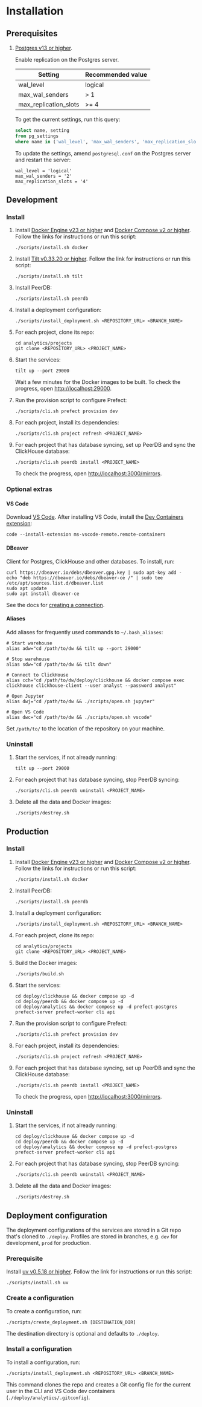 # Installation

## Prerequisites

1. [Postgres v13 or higher](https://www.postgresql.org/about/news/postgresql-13-released-2077/).

    Enable replication on the Postgres server.

    | Setting                      | Recommended value  |
    |------------------------------|--------------------|
    | wal_level                    | logical            |
    | max_wal_senders              | > 1                |
    | max_replication_slots        | >= 4               |

    To get the current settings, run this query:

    ```sql
    select name, setting
    from pg_settings
    where name in ('wal_level', 'max_wal_senders', 'max_replication_slots');
    ```

    To update the settings, amend `postgresql.conf` on the Postgres server and restart the server:

    ```shell
    wal_level = 'logical'
    max_wal_senders = '2'
    max_replication_slots = '4'
    ```

## Development

### Install

1. Install [Docker Engine v23 or higher](https://docs.docker.com/engine/install/) and [Docker Compose v2 or higher](https://docs.docker.com/compose/install/). Follow the links for instructions or run this script:

    ```shell
    ./scripts/install.sh docker
    ```

2. Install [Tilt v0.33.20 or higher](https://docs.tilt.dev/install). Follow the link for instructions or run this script:

    ```shell
    ./scripts/install.sh tilt
    ```

3. Install PeerDB:

    ```shell
    ./scripts/install.sh peerdb
    ```

4. Install a deployment configuration:

    ```shell
    ./scripts/install_deployment.sh <REPOSITORY_URL> <BRANCH_NAME>
    ```

5. For each project, clone its repo:

    ```shell
    cd analytics/projects
    git clone <REPOSITORY_URL> <PROJECT_NAME>
    ```

6. Start the services:

    ```shell
    tilt up --port 29000
    ```

    Wait a few minutes for the Docker images to be built. To check the progress, open [http://localhost:29000](http://localhost:29000).

7. Run the provision script to configure Prefect:

    ```shell
    ./scripts/cli.sh prefect provision dev
    ```

8. For each project, install its dependencies:

    ```shell
    ./scripts/cli.sh project refresh <PROJECT_NAME>
    ```

9. For each project that has database syncing, set up PeerDB and sync the ClickHouse database:

    ```shell
    ./scripts/cli.sh peerdb install <PROJECT_NAME>
    ```

    To check the progress, open [http://localhost:3000/mirrors](http://localhost:3000/mirrors).

### Optional extras

#### VS Code

Download [VS Code](https://code.visualstudio.com/). After installing VS Code, install the [Dev Containers extension](https://marketplace.visualstudio.com/items?itemName=ms-vscode-remote.remote-containers):

```shell
code --install-extension ms-vscode-remote.remote-containers
```

#### DBeaver

Client for Postgres, ClickHouse and other databases. To install, run:

```shell
curl https://dbeaver.io/debs/dbeaver.gpg.key | sudo apt-key add -
echo "deb https://dbeaver.io/debs/dbeaver-ce /" | sudo tee /etc/apt/sources.list.d/dbeaver.list
sudo apt update
sudo apt install dbeaver-ce
```

See the docs for [creating a connection](https://github.com/dbeaver/dbeaver/wiki/Create-Connection).

#### Aliases

Add aliases for frequently used commands to `~/.bash_aliases`:

```shell
# Start warehouse
alias adw="cd /path/to/dw && tilt up --port 29000"

# Stop warehouse
alias sdw="cd /path/to/dw && tilt down"

# Connect to ClickHouse
alias cch="cd /path/to/dw/deploy/clickhouse && docker compose exec clickhouse clickhouse-client --user analyst --password analyst"

# Open Jupyter
alias dwj="cd /path/to/dw && ./scripts/open.sh jupyter"

# Open VS Code
alias dwc="cd /path/to/dw && ./scripts/open.sh vscode"
```

Set `/path/to/` to the location of the repository on your machine.

### Uninstall

1. Start the services, if not already running:

    ```shell
    tilt up --port 29000
    ```

2. For each project that has database syncing, stop PeerDB syncing:

    ```shell
    ./scripts/cli.sh peerdb uninstall <PROJECT_NAME>
    ```

3. Delete all the data and Docker images:

    ```shell
    ./scripts/destroy.sh
    ```

## Production

### Install

1. Install [Docker Engine v23 or higher](https://docs.docker.com/engine/install/) and [Docker Compose v2 or higher](https://docs.docker.com/compose/install/). Follow the links for instructions or run this script:

    ```shell
    ./scripts/install.sh docker
    ```

2. Install PeerDB:

    ```shell
    ./scripts/install.sh peerdb
    ```

3. Install a deployment configuration:

    ```shell
    ./scripts/install_deployment.sh <REPOSITORY_URL> <BRANCH_NAME>
    ```

4. For each project, clone its repo:

    ```shell
    cd analytics/projects
    git clone <REPOSITORY_URL> <PROJECT_NAME>
    ```

5. Build the Docker images:

    ```shell
    ./scripts/build.sh
    ```

6. Start the services:

    ```shell
    cd deploy/clickhouse && docker compose up -d
    cd deploy/peerdb && docker compose up -d
    cd deploy/analytics && docker compose up -d prefect-postgres prefect-server prefect-worker cli api
    ```

7. Run the provision script to configure Prefect:

    ```shell
    ./scripts/cli.sh prefect provision dev
    ```

8. For each project, install its dependencies:

    ```shell
    ./scripts/cli.sh project refresh <PROJECT_NAME>
    ```

9. For each project that has database syncing, set up PeerDB and sync the ClickHouse database:

    ```shell
    ./scripts/cli.sh peerdb install <PROJECT_NAME>
    ```

    To check the progress, open [http://localhost:3000/mirrors](http://localhost:3000/mirrors).

### Uninstall

1. Start the services, if not already running:

    ```shell
    cd deploy/clickhouse && docker compose up -d
    cd deploy/peerdb && docker compose up -d
    cd deploy/analytics && docker compose up -d prefect-postgres prefect-server prefect-worker cli api
    ```

2. For each project that has database syncing, stop PeerDB syncing:

    ```shell
    ./scripts/cli.sh peerdb uninstall <PROJECT_NAME>
    ```

3. Delete all the data and Docker images:

    ```shell
    ./scripts/destroy.sh
    ```

## Deployment configuration

The deployment configurations of the services are stored in a Git repo that's cloned to `./deploy`. Profiles are stored in branches, e.g. `dev` for development, `prod` for production.

### Prerequisite

Install [uv v0.5.18 or higher](https://docs.astral.sh/uv/getting-started/installation). Follow the link for instructions or run this script:

```shell
./scripts/install.sh uv
```

### Create a configuration

To create a configuration, run:

```shell
./scripts/create_deployment.sh [DESTINATION_DIR]
```

The destination directory is optional and defaults to `./deploy`.

### Install a configuration

To install a configuration, run:

```shell
./scripts/install_deployment.sh <REPOSITORY_URL> <BRANCH_NAME>
```

This command clones the repo and creates a Git config file for the current user in the CLI and VS Code dev containers (`./deploy/analytics/.gitconfig`).

